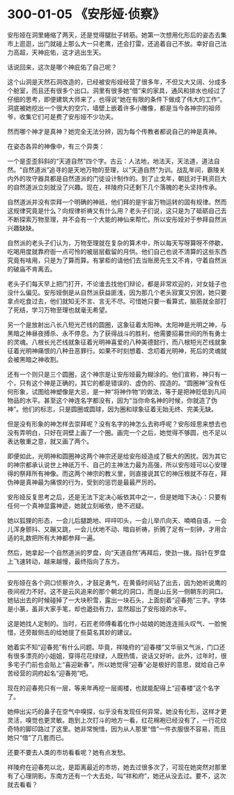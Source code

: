 # 300-01-05 《安彤娅·侦察》

安彤娅在洞里蜷缩了两天，还是觉得腿肚子转筋。她第一次想用化形后的姿态去集市上逛逛，出门就碰上那么大一只老鹰，还会打雷，还追着自己不放。幸好自己法力高超，天神庇佑，这才逃出生天。

话说回来，这次是哪个神庇佑了自己呢？

这个山洞是天然石洞改造的，已经被安彤娅经营了很多年，不但又大又阔、分成多个舱室，而且还有很多个出口。洞里有很多她“借”来的家具，通风和排水也经过了仔细的思考，即便建筑大师来了，也得说“她在有限的条件下做成了伟大的工作”。洞底被她挖出一个很大的空穴，墙壁上嵌着许多小雕像，都是当今各神宗的祖师爷，收集它们可是费了安彤娅不少功夫。

然而哪个神才是真神？她完全无法分辨，因为每个传教者都说自己的神是真神。

在姿态各异的神像中，有三个异类：

一个是歪歪斜斜的“天道自然”四个字。古云：人法地，地法天，天法道，道法自然。“自然道派”追寻的是天地万物的至理，以“天道自然”为训。战乱年间，霸陵关内外的攻守器具都是自然道派的门徒设计制作的。到了止戈年，朝廷对于耗资巨大的自然道派立刻就没了兴趣。现在，祥陵府只还剩下几个落魄的老头坚持传承。

自然道派并没有崇拜一个明确的神祇，他们拜的是宇宙万物运转的固有规律。然而这规律究竟是什么？向规律祈祷又有什么用？老头子们说，这只是为了砥砺自己去不断探索万物至理，并不会有一个大能的神仙来帮忙。所以安彤娅对于参拜自然派兴趣缺缺。

自然派的老头子们认为，万物至理就在复杂的算术中，所以每天写呀算呀不停歇，吃喝用度就靠府衙一点可怜的被层层截留的月供。他们自己也说不清算的这些东西究竟有啥用，只是为了算而算。有掌柜的请他们去当账房先生又不肯，守着自然派的破庙不肯离去。

老头子们每天早上把门打开，不论谁去找他们辩论，都是非常欢迎的，对女娃子也没什么偏见。安彤娅倒是从自然派获益匪浅，因为那几个老头寂寞又穷困，她只要拿点吃食过去，他们就知无不言、言无不尽。可惜她只要一看算式，脑筋就全部打了死结，学习万物至理也就毫无希望。

另一个是放射出八长八短光芒线的圆圈，这象征着太阳神。太阳神是光明之神，与黑暗之神昼夜搏杀、永不停息。为了获得战斗的胜利，他需要招募世间的所有勇士的灵魂。八根长光芒线就象征着光明神喜爱的八种美德懿行，而八根短光芒线就象征着光明神痛恨的八种丑恶罪行。如果不时刻想着、念叨着光明神，死后的灵魂就会被黑暗之神收割。

还有一个则只是三个圆圈，这个神宗是让安彤娅最为糊涂的。他们宣称，神只有一个，只有这个神是正确的，其它的都是错误的、虚伪的、捏造的。“圆圈神”没有任何形象，试图给神塑像是大忌，是一种“将神作物”的做法，等于是把神贬低到凡间物品的水平。甚至这个神连名字都没有，因为“当你命名神的时候，你就造了伪神”。他们的标志，只是圆圈或圆球，因为圈和球象征着无始无终、完美无缺。

但是没有形象的神怎样去崇拜呢？没有名字的神怎么去称呼呢？安彤娅思来想去也没有弄明白，只好在洞壁上画了一个圈。画完一个之后，她觉得不够圆，也不足以表达敬重之意，就又画了两个。

即便如此，光明神和圆圈神这两个神宗还是给安彤娅造成了极大的困扰。因为其它的神宗都承认说世上神祇万千、自己的主神法力最为高强，所以安彤娅可以心安理得的祭拜所有神像。而这两个神宗的教义里，则直接说其它的神压根就不存在，拜伪神是真神最为痛恨的行为，受到的惩罚是最最严厉的。

安彤娅反复思考之后，还是无法下定决心皈依其中之一，但是她暗下决心：只要有任何一个真神显露神迹，她就立刻皈依，绝不迟疑。

她以狐狸的形态，一会儿后腿跪地、呯呯叩头，一会儿举爪向天、喃喃自语，一会儿浑身颤抖、又蹦又跳，一会儿伏地不动、暗自祈祷，折腾了足有一刻钟，才用合适的礼数把所有大神都参拜一遍。

然后，她拿起一个自然道派的罗盘，向“天道自然”再拜后，使劲一拨。指针在罗盘上飞速转动，越来越慢，最终指向了东方。

***

安彤娅在各个洞口侦察许久，才鼓足勇气，在黄昏时间钻了出去，因为她听说鹰的夜间视力不好。这不是云风追来的那个朝北的洞口，而是山丘另一侧朝东的洞口。她钻出去的时候碰掉了一大块积雪，露出一块石头，上面刻着“迎春苑”三字。字体是小篆，虽非大家手笔，却也遒劲有力，显然超出了安彤娅的水平。

这是她找人定制的。当时，石匠老师傅看着化作小姑娘的她连连摇头叹气、一脸惋惜，还旁敲侧击的给她提了些莫名其妙的建议。

她着实不知“迎春苑”有什么问题。毕竟，祥陵府的“迎春楼”又华丽又气派，门口还有很多漂亮的小姐姐，穿得花花绿绿，人既热情，说话又好听。此外，过年时，很多宅子门前也会贴上“喜迎新春”。所以她觉得“迎春”必是极好的意思，就给自己辛苦经营的洞府起名“迎春苑”吧。

现在的迎春苑只有一层，等来年再挖一层阁楼，也就能配得上“迎春楼”这个名字了。

她伸出尖巧的鼻子在空气中嗅探，似乎没有发现任何异常。她没有化形，这样才更灵活，嗅觉也更灵敏。跑到上次打斗的地方一看，红花棉袍已经没有了，一行花纹奇特的脚印路过了这里。她非常惋惜，因为从人那里“借”一件衣服很不容易，而且她只“借”了几套而已。

还要不要去人类的市坊看看呢？她有点发愁。

祥陵府在迎春苑以北，是距离最近的市坊，她去过很多次了，可现在她突然对那里有了心理阴影。东南方还有一个大去处，叫“祥和府”，她还从没去过。要不，这次就去看看？